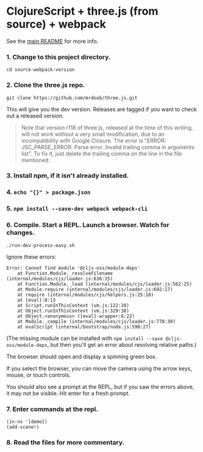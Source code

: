 # ClojureScript + three.js (from source) + webpack

See the [main README](../) for more info.

### 1. Change to this project directory.
```
cd source-webpack-version
```

### 2. Clone the three.js repo.
```
git clone https://github.com/mrdoob/three.js.git
```

This will give you the dev version. Releases are tagged if you want to check out
a released version.

> Note that version r118 of three.js, released at the time of this writing, will
> not work without a very small modification, due to an incompatibility with
> Google Closure. The error is "ERROR: JSC_PARSE_ERROR. Parse error. Invalid
> trailing comma in arguments list". To fix it, just delete the trailing comma
> on the line in the file mentioned.

### 3. Install npm, if it isn't already installed.

### 4. `echo "{}" > package.json`

### 5. `npm install --save-dev webpack webpack-cli`

### 6. Compile. Start a REPL. Launch a browser. Watch for changes.
```
./run-dev-process-easy.sh
```
Ignore these errors:
```
Error: Cannot find module '@cljs-oss/module-deps'
    at Function.Module._resolveFilename (internal/modules/cjs/loader.js:636:15)
    at Function.Module._load (internal/modules/cjs/loader.js:562:25)
    at Module.require (internal/modules/cjs/loader.js:692:17)
    at require (internal/modules/cjs/helpers.js:25:18)
    at [eval]:8:13
    at Script.runInThisContext (vm.js:122:20)
    at Object.runInThisContext (vm.js:329:38)
    at Object.<anonymous> ([eval]-wrapper:6:22)
    at Module._compile (internal/modules/cjs/loader.js:778:30)
    at evalScript (internal/bootstrap/node.js:590:27)
```

(The missing module can be installed with `npm install --save @cljs-oss/module-deps`,
but then you'll get an error about resolving relative paths.)

The browser should open and display a spinning green box.

If you select the browser, you can move the camera using the arrow keys, mouse,
or touch controls.

You should also see a prompt at the REPL, but if you saw the errors above, it
may not be visible. Hit enter for a fresh prompt.

### 7. Enter commands at the repl.

```
(in-ns '[demo])
(add-scene!)
```

### 8. Read the files for more commentary.
